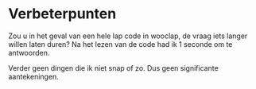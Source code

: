 # Verbeterpunten
Zou u in het geval van een hele lap code in wooclap, de vraag iets langer willen laten duren? Na het lezen van de code had ik 1 seconde om te antwoorden.

Verder geen dingen die ik niet snap of zo. Dus geen significante
aantekeningen.
